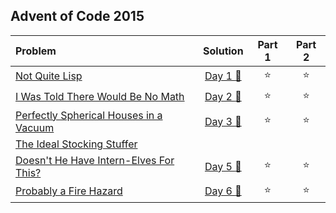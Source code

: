 ## Advent of Code 2015

| Problem                                                                       |          Solution          | Part 1 | Part 2 |
|:------------------------------------------------------------------------------|:--------------------------:|:------:|:------:|
| [Not Quite Lisp](https://adventofcode.com/2015/day/1)                         | [Day 1 :gift:](Day01.java) | :star: | :star: |
| [I Was Told There Would Be No Math](https://adventofcode.com/2015/day/2)      | [Day 2 :gift:](Day02.java) | :star: | :star: |
| [Perfectly Spherical Houses in a Vacuum](https://adventofcode.com/2015/day/3) | [Day 3 :gift:](Day03.java) | :star: | :star: |
| [The Ideal Stocking Stuffer](https://adventofcode.com/2015/day/4)             |                            |        |        |
| [Doesn't He Have Intern-Elves For This?](https://adventofcode.com/2015/day/5) | [Day 5 :gift:](Day05.java) | :star: | :star: |
| [Probably a Fire Hazard](https://adventofcode.com/2015/day/6)                 | [Day 6 :gift:](Day06.java) | :star: | :star: |
